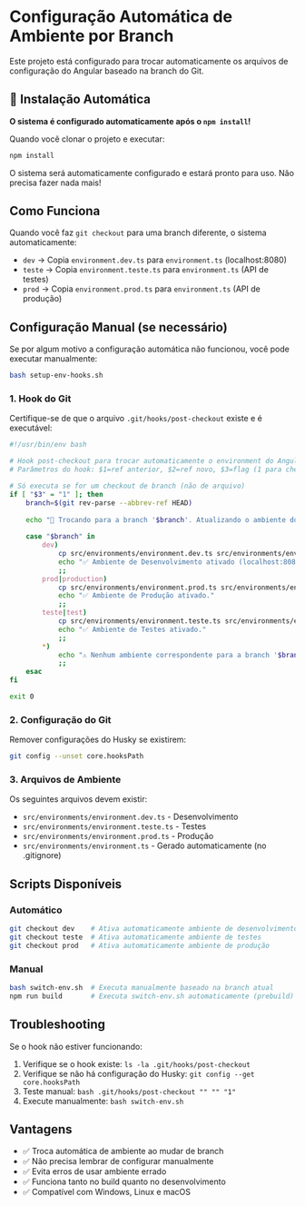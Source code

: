 # Configuração Automática de Ambiente por Branch

Este projeto está configurado para trocar automaticamente os arquivos de configuração do Angular baseado na branch do Git.

## 🚀 Instalação Automática

**O sistema é configurado automaticamente após o `npm install`!**

Quando você clonar o projeto e executar:
```bash
npm install
```

O sistema será automaticamente configurado e estará pronto para uso. Não precisa fazer nada mais!

## Como Funciona

Quando você faz `git checkout` para uma branch diferente, o sistema automaticamente:
- `dev` → Copia `environment.dev.ts` para `environment.ts` (localhost:8080)
- `teste` → Copia `environment.teste.ts` para `environment.ts` (API de testes)
- `prod` → Copia `environment.prod.ts` para `environment.ts` (API de produção)

## Configuração Manual (se necessário)

Se por algum motivo a configuração automática não funcionou, você pode executar manualmente:

```bash
bash setup-env-hooks.sh
```

### 1. Hook do Git
Certifique-se de que o arquivo `.git/hooks/post-checkout` existe e é executável:

```bash
#!/usr/bin/env bash

# Hook post-checkout para trocar automaticamente o environment do Angular
# Parâmetros do hook: $1=ref anterior, $2=ref novo, $3=flag (1 para checkout de branch)

# Só executa se for um checkout de branch (não de arquivo)
if [ "$3" = "1" ]; then
    branch=$(git rev-parse --abbrev-ref HEAD)
    
    echo "🔄 Trocando para a branch '$branch'. Atualizando o ambiente do frontend..."
    
    case "$branch" in
        dev)
            cp src/environments/environment.dev.ts src/environments/environment.ts
            echo "✅ Ambiente de Desenvolvimento ativado (localhost:8080)."
            ;;
        prod|production)
            cp src/environments/environment.prod.ts src/environments/environment.ts
            echo "✅ Ambiente de Produção ativado."
            ;;
        teste|test)
            cp src/environments/environment.teste.ts src/environments/environment.ts
            echo "✅ Ambiente de Testes ativado."
            ;;
        *)
            echo "⚠️ Nenhum ambiente correspondente para a branch '$branch'. Mantendo configuração atual."
            ;;
    esac
fi

exit 0
```

### 2. Configuração do Git
Remover configurações do Husky se existirem:
```bash
git config --unset core.hooksPath
```

### 3. Arquivos de Ambiente
Os seguintes arquivos devem existir:
- `src/environments/environment.dev.ts` - Desenvolvimento
- `src/environments/environment.teste.ts` - Testes  
- `src/environments/environment.prod.ts` - Produção
- `src/environments/environment.ts` - Gerado automaticamente (no .gitignore)

## Scripts Disponíveis

### Automático
```bash
git checkout dev    # Ativa automaticamente ambiente de desenvolvimento
git checkout teste  # Ativa automaticamente ambiente de testes
git checkout prod   # Ativa automaticamente ambiente de produção
```

### Manual
```bash
bash switch-env.sh  # Executa manualmente baseado na branch atual
npm run build       # Executa switch-env.sh automaticamente (prebuild)
```

## Troubleshooting

Se o hook não estiver funcionando:

1. Verifique se o hook existe: `ls -la .git/hooks/post-checkout`
2. Verifique se não há configuração do Husky: `git config --get core.hooksPath`
3. Teste manual: `bash .git/hooks/post-checkout "" "" "1"`
4. Execute manualmente: `bash switch-env.sh`

## Vantagens

- ✅ Troca automática de ambiente ao mudar de branch
- ✅ Não precisa lembrar de configurar manualmente
- ✅ Evita erros de usar ambiente errado
- ✅ Funciona tanto no build quanto no desenvolvimento
- ✅ Compatível com Windows, Linux e macOS
